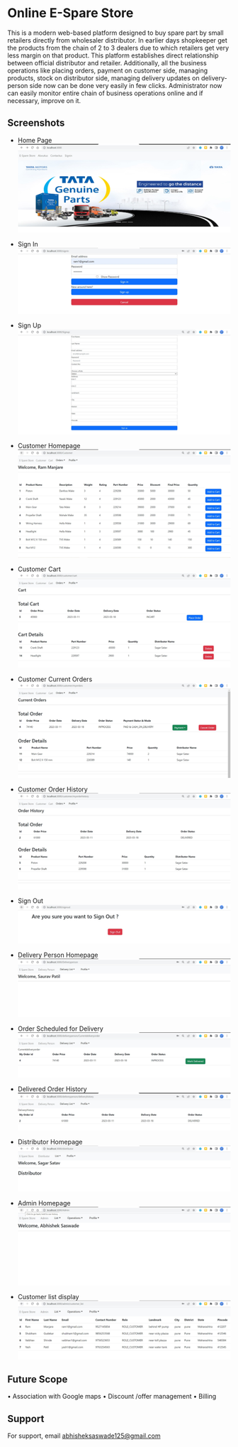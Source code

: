 # Online E-Spare Store
This is a modern web-based platform designed to buy spare part by small retailers directly from wholesaler distributor. In earlier days shopkeeper get the products from the chain of 2 to 3 dealers due to which retailers get very less margin on that product. This platform establishes direct relationship between official distributor and retailer. 
Additionally, all the business operations like placing orders, payment on customer side, managing products,
stock on distributor side, managing delivery updates on delivery-person side now can be done very easily in few clicks. Administrator now can easily monitor entire chain of business operations online
and if necessary, improve on it.

## Screenshots
- Home Page   
![Alt text](Documentation/screenshots/homepage.jpg)

- Sign In
![Alt text](Documentation/screenshots/signinwithdetails.jpg)

- Sign Up
![Alt text](Documentation/screenshots/signup.jpg)

- Customer Homepage
![Alt text](Documentation/screenshots/customer_homepage.jpg)

- Customer Cart
![Alt text](Documentation/screenshots/Customer_cart.jpg)

- Customer Current Orders
![Alt text](Documentation/screenshots/CurrentOrders.jpg)

- Customer Order History
![Alt text](Documentation/screenshots/Customerorderhistory.jpg)

- Sign Out
![Alt text](Documentation/screenshots/signout.jpg)

- Delivery Person Homepage
![Alt text](Documentation/screenshots/delieveryhomepage.jpg)

- Order Scheduled for Delivery
![Alt text](Documentation/screenshots/scheduled%20delivery.jpg)

- Delivered Order History
![Alt text](Documentation/screenshots/deliveredorder.jpg)

- Distributor Homepage
![Alt text](Documentation/screenshots/distributorhomepage.jpg)

- Admin Homepage
![Alt text](Documentation/screenshots/admin%20homepage.jpg)

- Customer list display
![Alt text](Documentation/screenshots/admin%20list%20display.jpg)

## Future Scope
• Association with Google maps
• Discount /offer management
• Billing

## Support
For support, email abhisheksaswade125@gmail.com
